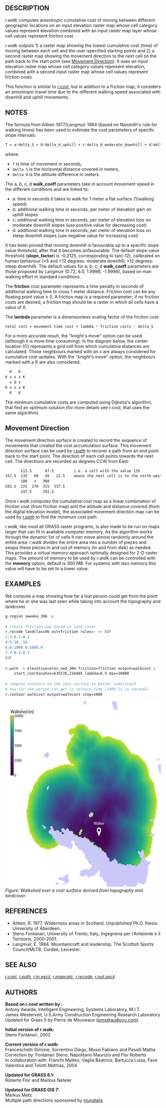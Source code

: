 ## DESCRIPTION

*r.walk* computes anisotropic cumulative cost of moving between
different geographic locations on an input elevation raster map whose
cell category values represent elevation combined with an input raster
map layer whose cell values represent friction cost.

*r.walk* outputs 1) a raster map showing the lowest cumulative cost
(time) of moving between each cell and the user-specified starting
points and 2) a second raster map showing the movement direction to the
next cell on the path back to the start point (see [Movement
Direction](#move)). It uses an input elevation raster map whose cell
category values represent elevation, combined with a second input raster
map whose cell values represent friction costs.

This function is similar to *[r.cost](r.cost.md)*, but in addition to a
friction map, it considers an anisotropic travel time due to the
different walking speed associated with downhill and uphill movements.

## NOTES

The formula from Aitken 1977/Langmuir 1984 (based on Naismith's rule for
walking times) has been used to estimate the cost parameters of specific
slope intervals:

```sh
T = a*delta_S + b*delta_H_uphill + c*delta_H_moderate_downhill + d*delta_H_steep_downhill
```

where:

- `T` is time of movement in seconds,
- `delta S` is the horizontal distance covered in meters,
- `delta H` is the altitude difference in meters.

The a, b, c, d **walk_coeff** parameters take in account movement speed
in the different conditions and are linked to:

- a: time in seconds it takes to walk for 1 meter a flat surface
  (1/walking speed)
- b: additional walking time in seconds, per meter of elevation gain on
  uphill slopes
- c: additional walking time in seconds, per meter of elevation loss on
  moderate downhill slopes (use positive value for decreasing cost)
- d: additional walking time in seconds, per meter of elevation loss on
  steep downhill slopes (use negative value for increasing cost)

It has been proved that moving downhill is favourable up to a specific
slope value threshold, after that it becomes unfavourable. The default
slope value threshold (**slope_factor**) is -0.2125, corresponding to
tan(-12), calibrated on human behaviour (\>5 and \<12 degrees: moderate
downhill; \>12 degrees: steep downhill). The default values for a, b, c,
d **walk_coeff** parameters are those proposed by Langmuir (0.72, 6.0,
1.9998, -1.9998), based on man walking effort in standard conditions.

The **friction** cost parameter represents a time penalty in seconds of
additional walking time to cross 1 meter distance. Friction cost can be
any floating point value ≥ 0. A friction map is a required parameter; if
no friction costs are desired, a friction map should be a raster in
which all cells have a value of 0.

The **lambda** parameter is a dimensionless scaling factor of the
friction cost:

```sh
total cost = movement time cost + lambda * friction costs * delta_S
```

For a more accurate result, the "knight's move" option can be used
(although it is more time consuming). In the diagram below, the center
location (O) represents a grid cell from which cumulative distances are
calculated. Those neighbours marked with an x are always considered for
cumulative cost updates. With the "knight's move" option, the neighbours
marked with a K are also considered.

```sh
  K   K
K x x x K
  x O x
K x x x K
  K   K
```

The minimum cumulative costs are computed using Dijkstra's algorithm,
that find an optimum solution (for more details see *r.cost*, that uses
the same algorithm). <span id="move"></span>

## Movement Direction

The movement direction surface is created to record the sequence of
movements that created the cost accumulation surface. This movement
direction surface can be used by *[r.path](r.path.md)* to recover a path
from an end point back to the start point. The direction of each cell
points towards the next cell. The directions are recorded as degrees CCW
from East:

```sh
       112.5      67.5         i.e. a cell with the value 135
157.5  135   90   45   22.5    means the next cell is to the north-west
       180   x   360
202.5  225  270  315  337.5
       247.5     292.5
```

Once *r.walk* computes the cumulative cost map as a linear combination
of friction cost (from friction map) and the altitude and distance
covered (from the digital elevation model), the associated movement
direction map can be used by *[r.path](r.path.md)* to find the minimum
cost path.

*r.walk*, like most all GRASS raster programs, is also made to be run on
maps larger that can fit in available computer memory. As the algorithm
works through the dynamic list of cells it can move almost randomly
around the entire area. *r.walk* divides the entire area into a number
of pieces and swaps these pieces in and out of memory (to and from disk)
as needed. This provides a virtual memory approach optimally designed
for 2-D raster maps. The amount of memory to be used by *r.walk* can be
controlled with the **memory** option, default is 300 MB. For systems
with less memory this value will have to be set to a lower value.

## EXAMPLES

We compute a map showing how far a lost person could get from the point
where he or she was last seen while taking into account the topography
and landcover.

```sh
g.region swwake_30m -p

# create friction map based on land cover
r.recode landclass96 out=friction rules=- << EOF
1:3:0.1:0.1
4:5:10.:10.
6:6:1000.0:1000.0
7:7:0.3:0.3
EOF

r.walk -k elevation=elev_ned_30m friction=friction output=walkcost \
    start_coordinates=635576,216485 lambda=0.5 max=10000

# compute contours on the cost surface to better understand
# how far the person can get in certain time (1000 is in seconds)
r.contour walkcost output=walkcost step=1000
```

[<img src="r_walk.png" data-border="0" width="600" height="600"
alt="r.walk example" />](r_walk.png)  
*Figure: Walkshed over a cost surface derived from topography and
landcover*

## REFERENCES

- Aitken, R. 1977. Wilderness areas in Scotland. Unpublished Ph.D.
  thesis. University of Aberdeen.
- Steno Fontanari, University of Trento, Italy, Ingegneria per
  l'Ambiente e il Territorio, 2000-2001.
- Langmuir, E. 1984. Mountaincraft and leadership. The Scottish Sports
  Council/MLTB. Cordee, Leicester.

## SEE ALSO

*[r.cost](r.cost.md), [r.path](r.path.md), [r.in.ascii](r.in.ascii.md),
[r.mapcalc](r.mapcalc.md), [r.recode](r.recode.md),
[r.out.ascii](r.out.ascii.md)*

## AUTHORS

**Based on r.cost written by :**  
Antony Awaida, Intelligent Engineering, Systems Laboratory, M.I.T.  
James Westervelt, U.S.Army Construction Engineering Research
Laboratory  
Updated for Grass 5 by Pierre de Mouveaux (<pmx@audiovu.com>)

**Initial version of r.walk:**  
Steno Fontanari, 2002

**Current version of r.walk:**  
Franceschetti Simone, Sorrentino Diego, Mussi Fabiano and Pasolli
Mattia  
Correction by: Fontanari Steno, Napolitano Maurizio and Flor Roberto  
In collaboration with: Franchi Matteo, Vaglia Beatrice, Bartucca Luisa,
Fava Valentina and Tolotti Mathias, 2004

**Updated for GRASS 6.1:**  
Roberto Flor and Markus Neteler

**Updated for GRASS GIS 7:**  
Markus Metz  
Multiple path directions sponsored by
[mundialis](https://www.mundialis.de)
